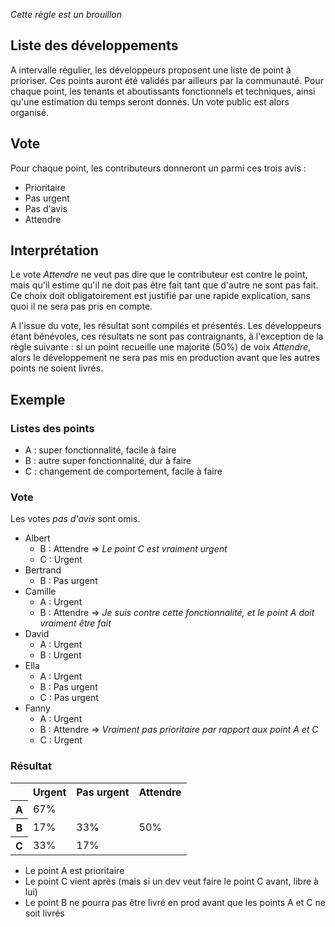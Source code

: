*Cette règle est un brouillon*

## Liste des développements
A intervalle régulier, les développeurs proposent une liste de point à prioriser. Ces points auront été validés par ailleurs par la communauté. Pour chaque point, les tenants et aboutissants fonctionnels et techniques, ainsi qu'une estimation du temps seront donnés.
Un vote public est alors organisé.

## Vote
Pour chaque point, les contributeurs donneront un parmi ces trois avis :

* Prioritaire
* Pas urgent
* Pas d'avis
* Attendre

## Interprétation
Le vote *Attendre* ne veut pas dire que le contributeur est contre le point, mais qu'il estime qu'il ne doit pas être fait tant que d'autre ne sont pas fait. Ce choix doit obligatoirement est justifié par une rapide explication, sans quoi il ne sera pas pris en compte.

A l'issue du vote, les résultat sont compilés et présentés. Les développeurs étant bénévoles, ces résultats ne sont pas contraignants, à l'exception de la règle suivante : si un point recueille une majorité (50%) de voix *Attendre*, alors le développement ne sera pas mis en production avant que les autres points ne soient livrés.

## Exemple

### Listes des points

* A : super fonctionnalité, facile à faire
* B : autre super fonctionnalité, dur à faire
* C : changement de comportement, facile à faire

### Vote

Les votes *pas d'avis* sont omis.

* Albert
  * B : Attendre => *Le point C est vraiment urgent*
  * C : Urgent
* Bertrand
  * B : Pas urgent
* Camille
  * A : Urgent
  * B : Attendre => *Je suis contre cette fonctionnalité, et le point A doit vraiment être fait*
* David
  * A : Urgent
  * B : Urgent
* Ella
  * A : Urgent
  * B : Pas urgent
  * C : Pas urgent
* Fanny
  * A : Urgent
  * B : Attendre => *Vraiment pas prioritaire par rapport aux point A et C*
  * C : Urgent

### Résultat 

<table>
<tr><th></th><th>Urgent</th><th>Pas urgent</th><th>Attendre</th></tr>
<tr><th>A</th><td>67%</td><td></td><td></td></tr>
<tr><th>B</th><td>17%</td><td>33%</td><td>50%</td></tr>
<tr><th>C</th><td>33%</td><td>17%</td><td></td></tr>
</table>


* Le point A est prioritaire
* Le point C vient après (mais si un dev veut faire le point C avant, libre à lui)
* Le point B ne pourra pas être livré en prod avant que les points A et C ne soit livrés
